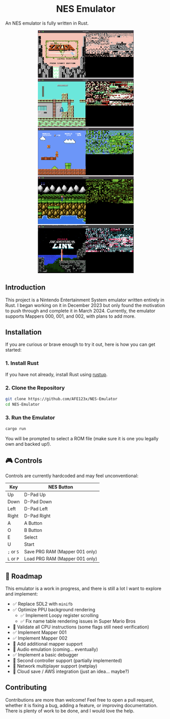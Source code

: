 <h1 align="center">NES Emulator</h1>

An NES emulator is fully written in Rust.

<p align="center">
  <img src="./images/zelda.png" width="300"/>
  <img src="./images/megaman.png" width="300"/>
  <img src="./images/mario.png" width="300"/>
  <img src="./images/contra.png" width="300"/>
  <img src="./images/zelda2.png" width="300"/>
</p>

## Introduction

This project is a Nintendo Entertainment System emulator written entirely in Rust. I began working on it in December 2023 but only found the motivation to push through and complete it in March 2024. Currently, the emulator supports Mappers 000, 001, and 002, with plans to add more.

## Installation

If you are curious or brave enough to try it out, here is how you can get started:

### 1. Install Rust

If you have not already, install Rust using [rustup](https://www.rust-lang.org).

### 2. Clone the Repository

```bash
git clone https://github.com/AFE123x/NES-Emulator
cd NES-Emulator
```

### 3. Run the Emulator

```bash
cargo run
```

You will be prompted to select a ROM file (make sure it is one you legally own and backed up!).

## 🎮 Controls

Controls are currently hardcoded and may feel unconventional:

| Key         | NES Button         |
|-------------|--------------------|
| Up          | D-Pad Up           |
| Down        | D-Pad Down         |
| Left        | D-Pad Left         |
| Right       | D-Pad Right        |
| A           | A Button           |
| O           | B Button           |
| E           | Select             |
| U           | Start              |
| `;` or `S` | Save PRG RAM (Mapper 001 only) |
| `L` or `P` | Load PRG RAM (Mapper 001 only) |

## 📌 Roadmap

This emulator is a work in progress, and there is still a lot I want to explore and implement:

- ✅ Replace SDL2 with `minifb`
- ✅ Optimize PPU background rendering
  - ✅ Implement Loopy register scrolling
  - ✅ Fix name table rendering issues in Super Mario Bros
- 🔲 Validate all CPU instructions (some flags still need verification)
- ✅ Implement Mapper 001
- ✅ Implement Mapper 002
- 🔲 Add additional mapper support
- 🔲 Audio emulation (coming... eventually)
- ✅ Implement a basic debugger
- 🔲 Second controller support (partially implemented)
- 🔲 Network multiplayer support (netplay)
- 🔲 Cloud save / AWS integration (just an idea... maybe?)

## Contributing

Contributions are more than welcome! Feel free to open a pull request, whether it is fixing a bug, adding a feature, or improving documentation. There is plenty of work to be done, and I would love the help.

